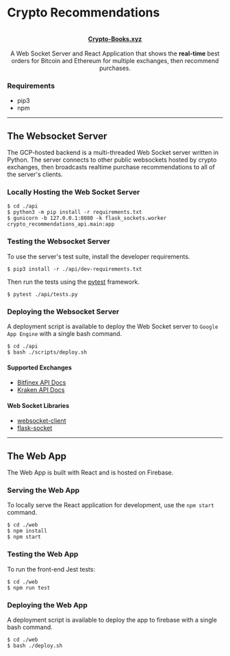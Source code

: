 # Crypto Recommendations

<p align="center">
    <br>
    <a href="https://crypto-books.xyz/">
        <b>Crypto-Books.xyz</b>
    </a>
    <br>
    <br>
    A Web Socket Server and React Application that shows the <b>real-time</b> best orders for Bitcoin and Ethereum for multiple exchanges, then recommend purchases.
</p>

### Requirements

* pip3
* npm

---

## The Websocket Server

The GCP-hosted backend is a multi-threaded Web Socket server written in Python. The server connects to other public websockets hosted by crypto exchanges, then broadcasts realtime purchase recommendations to all of the server's clients.

### Locally Hosting the Web Socket Server

```console
$ cd ./api
$ python3 -m pip install -r requirements.txt
$ gunicorn -b 127.0.0.1:8080 -k flask_sockets.worker crypto_recommendations_api.main:app
```

### Testing the Websocket Server

To use the server's test suite, install the developer requirements.

```
$ pip3 install -r ./api/dev-requirements.txt
```

Then run the tests using the [pytest](https://docs.pytest.org/en/7.2.x/) framework.

```
$ pytest ./api/tests.py
```

### Deploying the Websocket Server

A deployment script is available to deploy the Web Socket server to `Google App Engine` with a single bash command.

```console
$ cd ./api
$ bash ./scripts/deploy.sh
```

#### Supported Exchanges

* <a href="https://docs.bitfinex.com/reference#rest-public-tickers"> Bitfinex API Docs</a>
* <a href="https://docs.kraken.com/websockets/">Kraken API Docs</a>

#### Web Socket Libraries

* <a href="https://github.com/websocket-client/websocket-client">websocket-client</a>
* <a href="https://github.com/heroku-python/flask-sockets">flask-socket</a>

---

## The Web App

The Web App is built with React and is hosted on Firebase.

### Serving the Web App

To locally serve the React application for development, use the `npm start` command.

```console
$ cd ./web
$ npm install
$ npm start
```

### Testing the Web App

To run the front-end Jest tests:

```console
$ cd ./web
$ npm run test
```

### Deploying the Web App

A deployment script is available to deploy the app to firebase with a single bash command.

```console
$ cd ./web
$ bash ./deploy.sh
```
